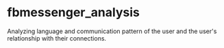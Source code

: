 # fbmessenger_analysis
Analyzing language and communication pattern of the user and the user's relationship with their connections.
